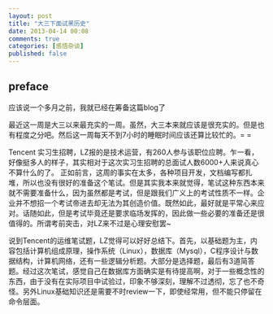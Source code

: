 ```yaml
---
layout: post
title: "大三下面试黑历史"
date: 2013-04-14 00:08
comments: true
categories: [感悟杂谈]
published: false
---
```


## preface

应该说一个多月之前，我就已经在筹备这篇blog了


最近这一周是大三以来最充实的一周。虽然，大三本来就应该是很充实的。但是也有程度之分吧。然后这一周每天不到7小时的睡眠时间应该还算比较忙的。= =

Tencent 实习生招聘，LZ报的是技术运营，有260人参与该职位应聘。乍一看，好像挺多人的样子，其实相对于这次实习生招聘的总面试人数6000+人来说真心不算什么的了。
正如前言，这周的事实在太多，各种项目开发，文档编写都扎堆，所以也没有很好的准备这个笔试。但是其实我本来就觉得，笔试这种东西本来就不需要准备什么，因为虽然都是考试，但是跟我们广义上的考试性质不一样。企业并不想招一个考试帝进去却无法为其创造价值。既然如此，最好就是平常心来应对。话随如此，但是考试毕竟还是要求临场发挥的，因此做一些必要的准备还是很值得的。所谓考前突击，对LZ来不过是心理安慰罢~

说到Tencent的运维笔试题，LZ觉得可以好好总结下。首先，以基础题为主，内容包括计算机组成原理，操作系统（Linux），数据库（Mysql），C程序设计与数据结构，计算机网络，还有一些逻辑分析题。大部分是选择题，最后有3道简答题。经过这次笔试，感觉自己在数据库方面确实是有待提高啊，对于一些概念性的东西，由于没有在实际项目中试验过，印象不够深刻，理解不过透彻，忘了也不奇怪。另外Linux基础知识还是需要不时review一下，即使经常用，但不能只停留在命令层面。
